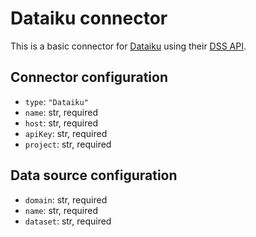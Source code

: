 # Dataiku connector

This is a basic connector for [Dataiku](https://www.dataiku.com/) using their 
[DSS API](https://doc.dataiku.com/dss/2.0/api/index.html).

## Connector configuration

* `type`: `"Dataiku"`
* `name`: str, required
* `host`: str, required
* `apiKey`: str, required
* `project`: str, required


## Data source configuration

* `domain`: str, required
* `name`: str, required
* `dataset`: str, required
